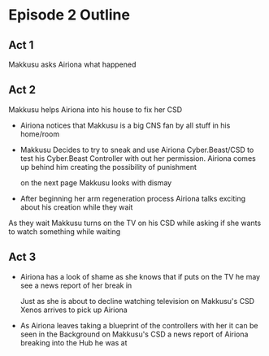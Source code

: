 # Episode 2 Outline
## Act 1
Makkusu asks Airiona what happened

## Act 2
Makkusu helps Airiona into his house to fix her CSD

- Airiona notices that Makkusu is a big CNS fan by all stuff in his home/room

- Makkusu Decides to try to sneak and use Airiona Cyber.Beast/CSD to test his Cyber.Beast Controller with out her permission. Airiona comes up behind him creating the possibility of punishment
			
			
  on the next page Makkusu looks with dismay

			
- After beginning her arm regeneration process Airiona talks exciting about his creation while they wait

      
As they wait Makkusu turns on the TV on his CSD while asking if she wants to watch something while waiting
## Act 3
- Airiona has a look of shame as she knows that if puts on the TV he may see a news report of her break in

	Just as she is about to decline watching television on Makkusu's CSD Xenos arrives to pick up Airiona

- As Airiona leaves taking a blueprint of the controllers with her it can be seen in the Background on Makkusu's CSD a news report of Airiona breaking into the Hub he was at
